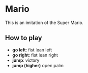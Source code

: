 # Mario
This is an imitation of the Super Mario.

## How to play
* **go left**: fist lean left
* **go right**: fist lean right
* **jump**: victory
* **jump (higher)** open palm
